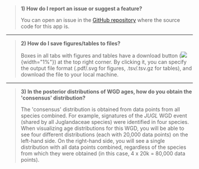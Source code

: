 


> **1) How do I report an issue or suggest a feature?**
>
> You can open an issue in the [GitHub repository](https://github.com/almeidasilvaf/AngioWGD) 
> where the source code for this app is.

----

> **2) How do I save figures/tables to files?**
>
> Boxes in all tabs with figures and tables have a download 
> button (![](https://raw.githubusercontent.com/FortAwesome/Font-Awesome/6.x/svgs/solid/download.svg){width="1%"})
> at the top right corner. By clicking it, you can specify the output file 
> format (.pdf/.svg for figures, .tsv/.tsv.gz for tables), and download the file
> to your local machine.

----

> **3) In the posterior distributions of WGD ages, how do you obtain the 'consensus' distribution?**
>
> The 'consensus' distribution is obtained from data points from all species combined.
> For example, signatures of the *JUGL* WGD event (shared by all Juglandaceae 
> species) were identified in four species. When visualizing age distributions
> for this WGD, you will be able to see four different distributions (each with 20,000 
> data points) on the left-hand side. On the right-hand side, you will see
> a single distribution with all data points combined, regardless of the species
> from which they were obtained (in this case, 4 x 20k = 80,000 data points).



